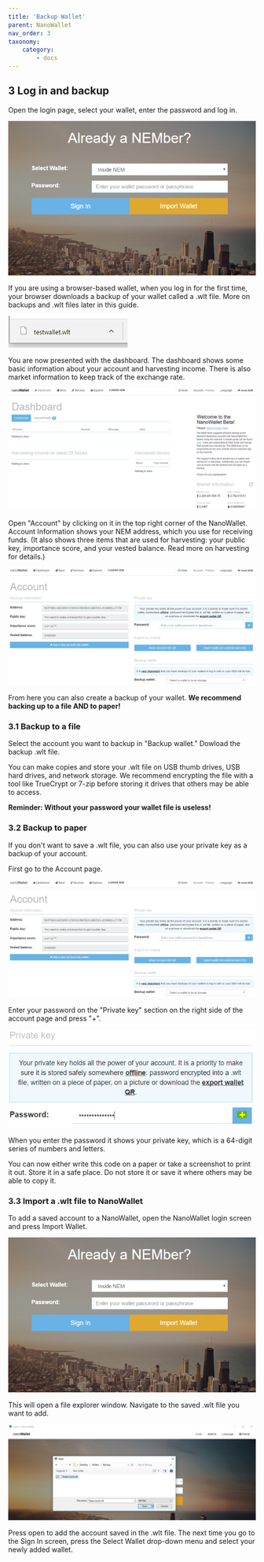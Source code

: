 ```yaml
---
title: 'Backup Wallet'
parent: NanoWallet
nav_order: 3
taxonomy:
    category:
        - docs
---
```


## 3 Log in and backup
Open the login page, select your wallet, enter the password and log in.  

![](Login.PNG)

If you are using a browser-based wallet, when you log in for the first time, your browser downloads a backup of your wallet called a .wlt file. More on backups and .wlt files later in this guide.

![](nLMnMVz.png) 

You are now presented with the dashboard. The dashboard shows some basic information about your account and harvesting income. There is also market information to keep track of the exchange rate.

![](Dashboard.PNG)

Open "Account" by clicking on it in the top right corner of the NanoWallet. Account Information shows your NEM address, which you use for receiving funds. (It also shows three items that are used for harvesting: your public key, importance score, and your vested balance. Read more on harvesting for details.)

![](Account.PNG)

From here you can also create a backup of your wallet.
**We recommend backing up to a file AND to paper!**

### 3.1 Backup to a file
Select the account you want to backup in "Backup wallet." Dowload the backup .wlt file.
 
You can make copies and store your .wlt file on USB thumb drives, USB hard drives, and network storage. We recommend encrypting the file with a tool like TrueCrypt or 7-zip before storing it drives that others may be able to access.
 
**Reminder: Without your password your wallet file is useless!**

### 3.2 Backup to  paper
If you don't want to save a .wlt file, you can also use your private key as a backup of your account.

First go to the Account page.

![](Account.PNG)

Enter your password on the "Private key" section on the right side of the account page and press "+".

![](Ax9v7XZ.png)

When you enter the password it shows your private key, which is a 64-digit series of numbers and letters.

You can now either write this code on a paper or take a screenshot to print it out. Store it in a safe place. Do not store it or save it where others may be able to copy it.

### 3.3 Import a .wlt file to NanoWallet
To add a saved account to a NanoWallet, open the NanoWallet login screen and press Import Wallet.

![](Login.PNG)

This will open a file explorer window. Navigate to the saved .wlt file you want to add.

![](Import.png)

Press open to add the account saved in the .wlt file. 
The next time you go to the Sign In screen, press the Select Wallet drop-down menu and select your newly added wallet.
